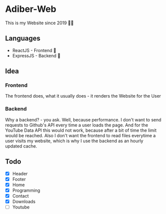 # Adiber-Web
This is my Website since 2019 👴🏻

## Languages
- ReactJS - Frontend 🎨
- ExpressJS - Backend 🧰

## Idea
### Frontend
The frontend does, what it usually does - it renders the Website for the User

### Backend
Why a backend? - you ask. Well, because performance. I don't want to send requests to Github's API every time a user loads the page. And for the YouTube Data API this would not work, because after a bit of time the limit would be reached. Also I don't want the frontend to read files everytime a user visits my website, which is why I use the backend as an hourly updated cache.

## Todo
- [x] Header
- [x] Footer
- [x] Home
- [x] Programming
- [x] Contact
- [x] Downloads
- [ ] Youtube

